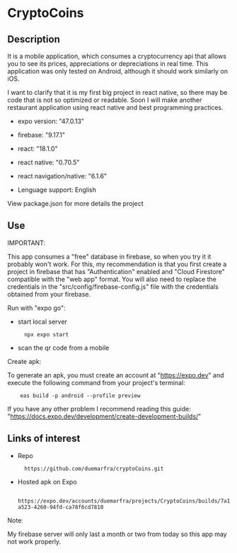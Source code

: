 # CryptoCoins

## Description

It is a mobile application, which consumes a cryptocurrency api that allows you to see its prices, appreciations or depreciations in real time. This application was only tested on Android, although it should work similarly on iOS.

I want to clarify that it is my first big project in react native, so there may be code that is not so optimized or readable. Soon I will make another restaurant application using react native and best programming practices.

* expo version: "47.0.13"

* firebase: "9.17.1"

* react: "18.1.0"

* react native: "0.70.5"

* react navigation/native: "6.1.6"

* Lenguage support: English

View package.json for more details the project

## Use

IMPORTANT:

This app consumes a "free" database in firebase, so when you try it it probably won't work. For this, my recommendation is that you first create a project in firebase that has "Authentication" enabled and "Cloud Firestore" compatible with the "web app" format. You will also need to replace the credentials in the "src/config/firebase-config.js" file with the credentials obtained from your firebase.

Run with "expo go":

* start local server

        npx expo start

* scan the qr code from a mobile

Create apk:

To generate an apk, you must create an account at "https://expo.dev" and execute the following command from your project's terminal:

        eas build -p android --profile preview

If you have any other problem I recommend reading this guide: "https://docs.expo.dev/development/create-development-builds/"


## Links of interest

* Repo

        https://github.com/duemarfra/cryptoCoins.git

* Hosted apk on Expo 

        https://expo.dev/accounts/duemarfra/projects/CryptoCoins/builds/7a1149b2-a523-4260-94fd-ca78f6cd7810

Note:

My firebase server will only last a month or two from today so this app may not work properly.
